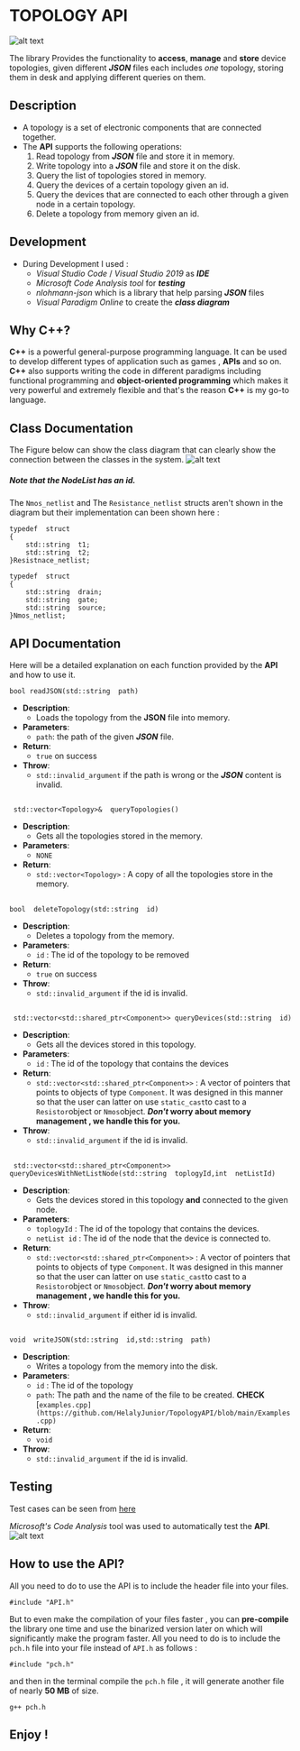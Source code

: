 

# TOPOLOGY API

![alt text](https://github.com/HelalyJunior/TopologyAPI/blob/main/IMAGES/cover.png)

The library Provides the functionality to **access**, **manage** and **store** device topologies, given different ***JSON*** files each includes *one* topology, storing them in desk and applying different queries on them.
## Description
- A topology is a set of electronic components that are connected together.
- The **API** supports the following operations:
    1. Read topology from ***JSON*** file and store it in memory.
    2. Write topology into a ***JSON*** file and store it on the disk.
    3. Query the list of topologies stored in memory.
    4. Query the devices of a certain topology given an id.
    5. Query the devices that are connected to each other through a given node in a certain topology.
    6. Delete  a topology from memory given an id.
## Development
- During Development I used : 
	- *Visual Studio Code* / *Visual Studio 2019* as ***IDE***
	- *Microsoft Code Analysis tool* for ***testing***
	- *nlohmann-json* which is a library that help parsing ***JSON*** files
	 - *Visual Paradigm Online* to create the ***class diagram***
## Why C++?
**C++** is a powerful general-purpose programming language. It can be used to develop different  types of application such as games , **APIs** and so on. **C++** also supports writing the code in different paradigms including functional programming and **object-oriented programming** which makes it very powerful and extremely flexible and that's the reason **C++** is my go-to language.

## Class Documentation

The Figure below can show the class diagram that can clearly show the connection between the classes in the system.
![alt text](https://github.com/HelalyJunior/TopologyAPI/blob/main/IMAGES/Class-Diagram.jpg)
##### Note that the NodeList has an id.

The `Nmos_netlist` and The `Resistance_netlist` structs aren't shown in the diagram but their implementation can been shown here :

    typedef  struct
    {
	    std::string  t1;
	    std::string  t2;
    }Resistnace_netlist;

    typedef  struct
    { 
	    std::string  drain;  
	    std::string  gate;
	    std::string  source;    
    }Nmos_netlist;

## API Documentation
Here will be a detailed explanation on each function provided by the **API** and how to use it.

    bool readJSON(std::string  path)

- **Description**:
	-  Loads the topology from the **JSON** file into memory.
- **Parameters**: 
	-  `path`: the path of the given ***JSON*** file.
- **Return**:  
	- `true` on success
- **Throw**:
	-   `std::invalid_argument` if the path is wrong or the ***JSON*** content is invalid.
##
     std::vector<Topology>&  queryTopologies()
- **Description**: 
	- Gets all the topologies stored in the memory.
- **Parameters**:
     -  `NONE`
- **Return**:  
	- `std::vector<Topology>` : A copy of all the topologies store in the memory.
##
     
    bool  deleteTopology(std::string  id)

- **Description**: 
	- Deletes a topology from the memory.
- **Parameters**:
     -  `id` : The id of the topology to be removed
- **Return**:  
	- `true` on success
- **Throw**:
	-   `std::invalid_argument` if the id is invalid.
##
     std::vector<std::shared_ptr<Component>> queryDevices(std::string  id)

- **Description**: 
	- Gets all the devices stored in this topology.
- **Parameters**:
     -  `id` : The id of the topology that contains the devices
- **Return**:  
	- `std::vector<std::shared_ptr<Component>>`  : A vector of pointers that points to objects of type `Component`. It was designed in this manner so that the user can latter on use `static_cast`to cast to a `Resistor`object or `Nmos`object. *****Don't*** worry about memory management , we handle this for you.**
- **Throw**:
	-   `std::invalid_argument` if the id is invalid.
##
     std::vector<std::shared_ptr<Component>> queryDevicesWithNetListNode(std::string  toplogyId,int  netListId)

- **Description**: 
	- Gets the devices stored in this topology **and** connected to the given node.
- **Parameters**:
     -  `toplogyId` : The id of the topology that contains the devices.
     - `netList id` : The id of the node that the device is connected to.
- **Return**:  
	- `std::vector<std::shared_ptr<Component>>`  : A vector of pointers that points to objects of type `Component`. It was designed in this manner so that the user can latter on use `static_cast`to cast to a `Resistor`object or `Nmos`object. *****Don't*** worry about memory management , we handle this for you.**
- **Throw**:
	-   `std::invalid_argument` if either id is invalid.
##
    void  writeJSON(std::string  id,std::string  path)
- **Description**: 
	- Writes a topology from the memory into the disk.
- **Parameters**:
     -  `id` : The id of the topology
     - `path`: The path and the name of the file to be created. **CHECK** [`examples.cpp](https://github.com/HelalyJunior/TopologyAPI/blob/main/Examples.cpp)`
- **Return**:  
	- `void`
- **Throw**:
	-   `std::invalid_argument` if the id is invalid.

## Testing
Test cases can be seen from [here](https://github.com/HelalyJunior/TopologyAPI/blob/main/API_TESTING/API_Testing.cpp)

*Microsoft's Code Analysis* tool was used to automatically test the **API**.
![alt text](https://github.com/HelalyJunior/TopologyAPI/blob/main/IMAGES/Tests.png)

## How to use the API?
All you need to do to use the API is to include the header file into your files.

    #include "API.h"
But to even make the compilation of your files faster , you can **pre-compile** the library one time and use the binarized version later on which will significantly make the program faster. All you need to do is to include the `pch.h` file into your file instead of `API.h` as follows :

    #include "pch.h"
and then in the terminal compile the `pch.h` file , it will generate another file of nearly **50 MB** of size.

    g++ pch.h
## Enjoy !
